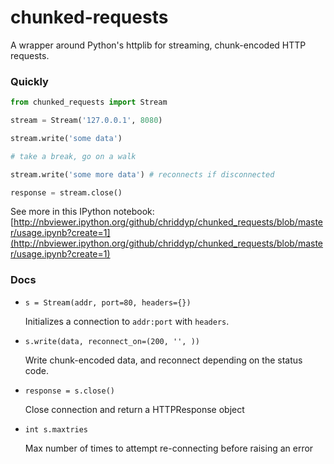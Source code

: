 chunked-requests
================

A wrapper around Python's httplib for streaming, chunk-encoded HTTP requests.

### Quickly
```python
from chunked_requests import Stream

stream = Stream('127.0.0.1', 8080)

stream.write('some data')

# take a break, go on a walk

stream.write('some more data') # reconnects if disconnected

response = stream.close()
```

See more in this IPython notebook: [http://nbviewer.ipython.org/github/chriddyp/chunked_requests/blob/master/usage.ipynb?create=1](http://nbviewer.ipython.org/github/chriddyp/chunked_requests/blob/master/usage.ipynb?create=1)

### Docs
- `s = Stream(addr, port=80, headers={})`

  Initializes a connection to `addr:port` with `headers`.

- `s.write(data, reconnect_on=(200, '', ))`

  Write chunk-encoded data, and reconnect depending on the status code.
  
- `response = s.close()`

  Close connection and return a HTTPResponse object

- `int s.maxtries`

  Max number of times to attempt re-connecting before raising an error
